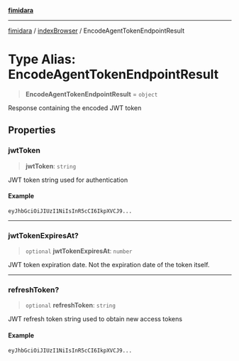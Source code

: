 [**fimidara**](../../README.md)

***

[fimidara](../../modules.md) / [indexBrowser](../README.md) / EncodeAgentTokenEndpointResult

# Type Alias: EncodeAgentTokenEndpointResult

> **EncodeAgentTokenEndpointResult** = `object`

Response containing the encoded JWT token

## Properties

### jwtToken

> **jwtToken**: `string`

JWT token string used for authentication

#### Example

```
eyJhbGciOiJIUzI1NiIsInR5cCI6IkpXVCJ9...
```

***

### jwtTokenExpiresAt?

> `optional` **jwtTokenExpiresAt**: `number`

JWT token expiration date. Not the expiration date of the token itself.

***

### refreshToken?

> `optional` **refreshToken**: `string`

JWT refresh token string used to obtain new access tokens

#### Example

```
eyJhbGciOiJIUzI1NiIsInR5cCI6IkpXVCJ9...
```
